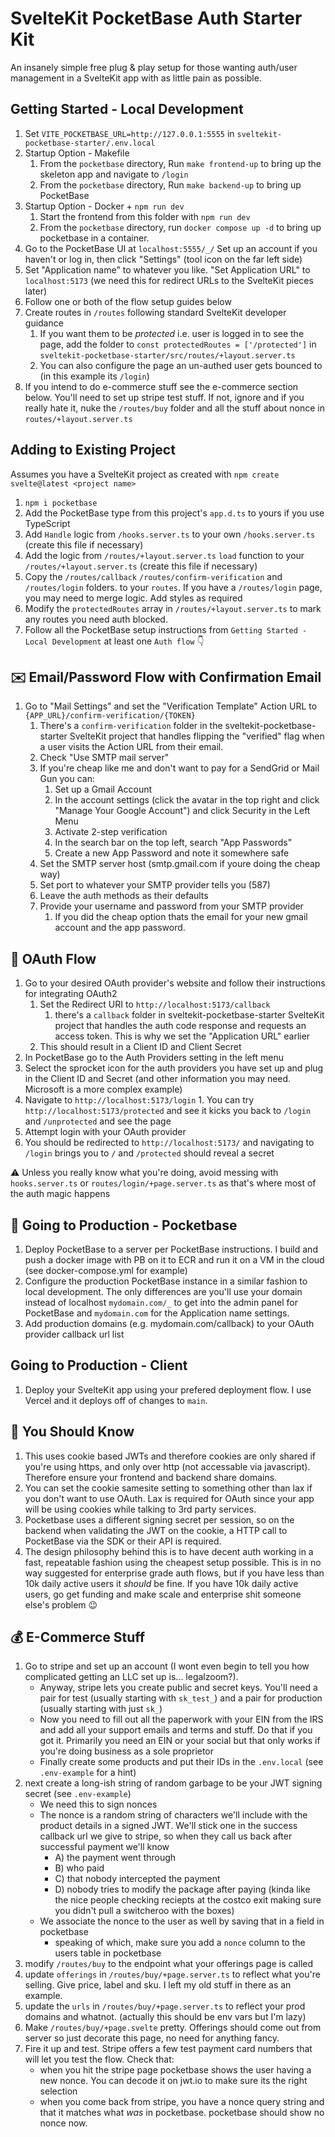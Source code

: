 # SvelteKit PocketBase Auth Starter Kit

An insanely simple free plug & play setup for those wanting auth/user management in a SvelteKit app with as little pain as possible.

## Getting Started - Local Development
1. Set `VITE_POCKETBASE_URL=http://127.0.0.1:5555` in `sveltekit-pocketbase-starter/.env.local`
2. Startup Option - Makefile
   1. From the `pocketbase` directory, Run `make frontend-up` to bring up the skeleton app and navigate to `/login`
   2. From the `pocketbase` directory, Run `make backend-up` to bring up PocketBase
3. Startup Option - Docker + `npm run dev`
   1.  Start the frontend from this folder with `npm run dev`
   2.  From the `pocketbase` directory, run `docker compose up -d` to bring up pocketbase in a container.
4. Go to the PocketBase UI at `localhost:5555/_/` Set up an account if you haven't or log in, then click "Settings" (tool icon on the far left side)
5. Set "Application name" to whatever you like. "Set Application URL" to `localhost:5173` (we need this for redirect URLs to the SvelteKit pieces later)
6. Follow one or both of the flow setup guides below
7. Create routes in `/routes` following standard SvelteKit developer guidance
   1. If you want them to be *protected* i.e. user is logged in to see the page, add the folder to `const protectedRoutes = ['/protected']` in `sveltekit-pocketbase-starter/src/routes/+layout.server.ts`
   2. You can also configure the page an un-authed user gets bounced to (in this example its `/login`)
8. If you intend to do e-commerce stuff see the e-commerce section below. You'll need to set up stripe test stuff. If not, ignore and if you really hate it, nuke the `/routes/buy` folder and all the stuff about nonce in `routes/+layout.server.ts`

## Adding to Existing Project
Assumes you have a SvelteKit project as created with `npm create svelte@latest <project name>`
1. `npm i pocketbase`
2. Add the PocketBase type from this project's `app.d.ts` to yours if you use TypeScript
3. Add `Handle` logic from `/hooks.server.ts` to your own `/hooks.server.ts` (create this file if necessary)
4. Add the logic from `/routes/+layout.server.ts` `load` function to your `/routes/+layout.server.ts` (create this file if necessary)
5. Copy the `/routes/callback` `/routes/confirm-verification` and `/routes/login` folders. to your `routes`. If you have a `/routes/login` page, you may need to merge logic. Add styles as required
6. Modify the `protectedRoutes` array in `/routes/+layout.server.ts` to mark any routes you need auth blocked.
7. Follow all the PocketBase setup instructions from `Getting Started - Local Development` at least one `Auth flow` 👇

## ✉️ Email/Password Flow with Confirmation Email
   1. Go to "Mail Settings" and set the "Verification Template" Action URL to `{APP_URL}/confirm-verification/{TOKEN}`
      1. There's a `confirm-verification` folder in the sveltekit-pocketbase-starter SvelteKit project that handles flipping the "verified" flag when a user visits the Action URL from their email.
      2. Check "Use SMTP mail server"
      3. If you're cheap like me and don't want to pay for a SendGrid or Mail Gun you can:
         1. Set up a Gmail Account
         2. In the account settings (click the avatar in the top right and click "Manage Your Google Account") and click Security in the Left Menu
         3. Activate 2-step verification
         4. In the search bar on the top left, search "App Passwords"
         5. Create a new App Password and note it somewhere safe
      4. Set the SMTP server host (smtp.gmail.com if youre doing the cheap way)
      5. Set port to whatever your SMTP provider tells you (587)
      6. Leave the auth methods as their defaults
      7. Provide your username and password from your SMTP provider
         1. If you did the cheap option thats the email for your new gmail account and the app password.

## 🛜 OAuth Flow
   1. Go to your desired OAuth provider's website and follow their instructions for integrating OAuth2
      1. Set the Redirect URI to `http://localhost:5173/callback` 
         1. there's a `callback` folder in sveltekit-pocketbase-starter SvelteKit project that handles the auth code response and requests an access token. This is why we set the "Application URL" earlier
      2. This should result in a Client ID and Client Secret
   2. In PocketBase go to the Auth Providers setting in the left menu
   3. Select the sprocket icon for the auth providers you have set up and plug in the Client ID and Secret (and other information you may need. Microsoft is a more complex example)
   4.  Navigate to `http://localhost:5173/login` 
      1. You can try `http://localhost:5173/protected` and see it kicks you back to `/login` and `/unprotected` and see the page
   5. Attempt login with your OAuth provider
   6. You should be redirected to `http://localhost:5173/` and navigating to `/login` brings you to `/` and `/protected` should reveal a secret

⚠️ Unless you really know what you're doing, avoid messing with `hooks.server.ts` or `routes/login/+page.server.ts` as that's where most of the auth magic happens

## 🚀 Going to Production - Pocketbase
1. Deploy PocketBase to a server per PocketBase instructions. I build and push a docker image with PB on it to ECR and run it on a VM in the cloud (see docker-compose.yml for example)
2. Configure the production PocketBase instance in a similar fashion to local development. The only differences are you'll use your domain instead of localhost `mydomain.com/_` to get into the admin panel for PocketBase and `mydomain.com` for the Application name settings.
3. Add production domains (e.g. mydomain.com/callback) to your OAuth provider callback url list

## Going to Production - Client
1. Deploy your SvelteKit app using your prefered deployment flow. I use Vercel and it deploys off of changes to `main`. 

## 🧠 You Should Know
1. This uses cookie based JWTs and therefore cookies are only shared if you're using https, and only over http (not accessable via javascript). Therefore ensure your frontend and backend share domains.
2. You can set the cookie samesite setting to something other than lax if you don't want to use OAuth. Lax is required for OAuth since your app will be using cookies while talking to 3rd party services.
3. Pocketbase uses a different signing secret per session, so on the backend when validating the JWT on the cookie, a HTTP call to PocketBase via the SDK or their API is required.
4. The design philosophy behind this is to have decent auth working in a fast, repeatable fashion using the cheapest setup possible. This is in no way suggested for enterprise grade auth flows, but if you have less than 10k daily active users it _should_ be fine. If you have 10k daily active users, go get funding and make scale and enterprise shit someone else's problem 😉

## 💰 E-Commerce Stuff
1. Go to stripe and set up an account (I wont even begin to tell you how complicated getting an LLC set up is... legalzoom?).
    * Anyway, stripe lets you create public and secret keys. You'll need a pair for test (usually starting with `sk_test_`) and a pair for production (usually starting with just `sk_`)
    * Now you need to fill out all the paperwork with your EIN from the IRS and add all your support emails and terms and stuff. Do that if you got it. Primarily you need an EIN or your social but that only works if you're doing business as a sole proprietor
    * Finally create some products and put their IDs in the `.env.local` (see `.env-example` for a hint)
2. next create a long-ish string of random garbage to be your JWT signing secret (see `.env-example`)
    * We need this to sign nonces
    * The nonce is a random string of characters we'll include with the product details in a signed JWT. We'll stick one in the success callback url we give to stripe, so when they call us back after successful payment we'll know 
      * A) the payment went through 
      * B) who paid 
      * C) that nobody intercepted the payment 
      * D) nobody tries to modify the package after paying (kinda like the nice people checking reciepts at the costco exit making sure you didn't pull a switcheroo with the boxes)
    * We associate the nonce to the user as well by saving that in a field in pocketbase
      * speaking of which, make sure you add a `nonce` column to the users table in pocketbase
3. modify `/routes/buy` to the endpoint what your offerings page is called
4. update `offerings` in `/routes/buy/+page.server.ts` to reflect what you're selling. Give price, label and sku. I left my old stuff in there as an example.
5. update the `urls` in `/routes/buy/+page.server.ts` to reflect your prod domains and whatnot. (actually this should be env vars but I'm lazy)
6. Make `/routes/buy/+page.svelte` pretty. Offerings should come out from server so just decorate this page, no need for anything fancy.
7. Fire it up and test. Stripe offers a few test payment card numbers that will let you test the flow. Check that:
   * when you hit the stripe page pocketbase shows the user having a new nonce. You can decode it on jwt.io to make sure its the right selection
   * when you come back from stripe, you have a nonce query string and that it matches what _was_ in pocketbase. pocketbase should show no nonce now.